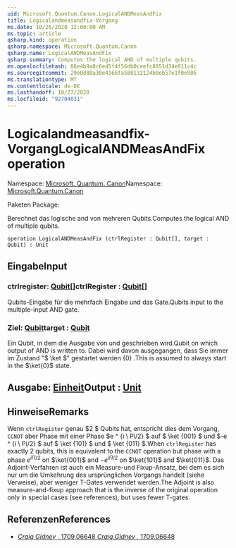 ```yaml
---
uid: Microsoft.Quantum.Canon.LogicalANDMeasAndFix
title: Logicalandmeasandfix-Vorgang
ms.date: 10/26/2020 12:00:00 AM
ms.topic: article
qsharp.kind: operation
qsharp.namespace: Microsoft.Quantum.Canon
qsharp.name: LogicalANDMeasAndFix
qsharp.summary: Computes the logical AND of multiple qubits.
ms.openlocfilehash: 86e4b9a8c6ed5f4f56db0ceefc8051d34e911c4c
ms.sourcegitcommit: 29e0d88a30e4166fa580132124b0eb57e1f0e986
ms.translationtype: MT
ms.contentlocale: de-DE
ms.lasthandoff: 10/27/2020
ms.locfileid: "92704031"
---
```

# <a name="logicalandmeasandfix-operation"></a><span data-ttu-id="0883f-102">Logicalandmeasandfix-Vorgang</span><span class="sxs-lookup"><span data-stu-id="0883f-102">LogicalANDMeasAndFix operation</span></span>

<span data-ttu-id="0883f-103">Namespace: [Microsoft. Quantum. Canon](xref:Microsoft.Quantum.Canon)</span><span class="sxs-lookup"><span data-stu-id="0883f-103">Namespace: [Microsoft.Quantum.Canon](xref:Microsoft.Quantum.Canon)</span></span>

<span data-ttu-id="0883f-104">Paketen [](https://nuget.org/packages/)</span><span class="sxs-lookup"><span data-stu-id="0883f-104">Package: [](https://nuget.org/packages/)</span></span>


<span data-ttu-id="0883f-105">Berechnet das logische and von mehreren Qubits.</span><span class="sxs-lookup"><span data-stu-id="0883f-105">Computes the logical AND of multiple qubits.</span></span>

```qsharp
operation LogicalANDMeasAndFix (ctrlRegister : Qubit[], target : Qubit) : Unit
```


## <a name="input"></a><span data-ttu-id="0883f-106">Eingabe</span><span class="sxs-lookup"><span data-stu-id="0883f-106">Input</span></span>

### <a name="ctrlregister--qubit"></a><span data-ttu-id="0883f-107">ctrlregister: [Qubit](xref:microsoft.quantum.lang-ref.qubit)[]</span><span class="sxs-lookup"><span data-stu-id="0883f-107">ctrlRegister : [Qubit](xref:microsoft.quantum.lang-ref.qubit)[]</span></span>

<span data-ttu-id="0883f-108">Qubits-Eingabe für die mehrfach Eingabe und das Gate.</span><span class="sxs-lookup"><span data-stu-id="0883f-108">Qubits input to the multiple-input AND gate.</span></span>


### <a name="target--qubit"></a><span data-ttu-id="0883f-109">Ziel: [Qubit](xref:microsoft.quantum.lang-ref.qubit)</span><span class="sxs-lookup"><span data-stu-id="0883f-109">target : [Qubit](xref:microsoft.quantum.lang-ref.qubit)</span></span>

<span data-ttu-id="0883f-110">Ein Qubit, in dem die Ausgabe von und geschrieben wird.</span><span class="sxs-lookup"><span data-stu-id="0883f-110">Qubit on which output of AND is written to.</span></span> <span data-ttu-id="0883f-111">Dabei wird davon ausgegangen, dass Sie immer im Zustand "$ \ket $" gestartet werden {0} .</span><span class="sxs-lookup"><span data-stu-id="0883f-111">This is assumed to always start in the $\ket{0}$ state.</span></span>



## <a name="output--unit"></a><span data-ttu-id="0883f-112">Ausgabe: [Einheit](xref:microsoft.quantum.lang-ref.unit)</span><span class="sxs-lookup"><span data-stu-id="0883f-112">Output : [Unit](xref:microsoft.quantum.lang-ref.unit)</span></span>



## <a name="remarks"></a><span data-ttu-id="0883f-113">Hinweise</span><span class="sxs-lookup"><span data-stu-id="0883f-113">Remarks</span></span>

<span data-ttu-id="0883f-114">Wenn `ctrlRegister` genau $2 $ Qubits hat, entspricht dies dem Vorgang, `CCNOT` aber Phase mit einer Phase $e ^ {i \ Pi/2} $ auf $ \ket {001} $ und $-e ^ {i \ Pi/2} $ auf $ \ket {101} $ und $ \ket {011} $.</span><span class="sxs-lookup"><span data-stu-id="0883f-114">When `ctrlRegister` has exactly $2$ qubits, this is equivalent to the `CCNOT` operation but phase with a phase $e^{i\Pi/2}$ on $\ket{001}$ and $-e^{i\Pi/2}$ on $\ket{101}$ and $\ket{011}$.</span></span>
<span data-ttu-id="0883f-115">Das Adjoint-Verfahren ist auch ein Measure-und Fixup-Ansatz, bei dem es sich nur um die Umkehrung des ursprünglichen Vorgangs handelt (siehe Verweise), aber weniger T-Gates verwendet werden.</span><span class="sxs-lookup"><span data-stu-id="0883f-115">The Adjoint is also measure-and-fixup approach that is the inverse of the original operation only in special cases (see references), but uses fewer T-gates.</span></span>

## <a name="references"></a><span data-ttu-id="0883f-116">Referenzen</span><span class="sxs-lookup"><span data-stu-id="0883f-116">References</span></span>

- [<span data-ttu-id="0883f-117">*Craig Gidney* , 1709,06648</span><span class="sxs-lookup"><span data-stu-id="0883f-117"> *Craig Gidney* , 1709.06648</span></span>](https://arxiv.org/abs/1709.06648)